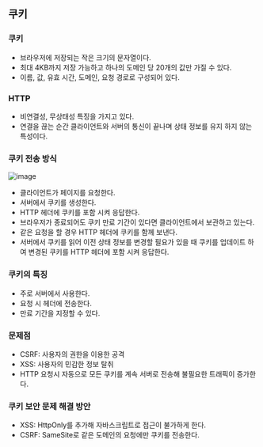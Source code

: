 ## 쿠키

### 쿠키

- 브라우저에 저장되는 작은 크기의 문자열이다.
- 최대 4KB까지 저장 가능하고 하나의 도메인 당 20개의 값만 가질 수 있다.
- 이름, 값, 유효 시간, 도메인, 요청 경로로 구성되어 있다.

### HTTP

- 비연결성, 무상태성 특징을 가지고 있다.
- 연결을 끊는 순간 클라이언트와 서버의 통신이 끝나며 상태 정보를 유지 하지 않는 특성이다.

### 쿠키 전송 방식

![image](https://github.com/kknyapple/CS-Study/assets/72698829/f902f373-55f9-48cc-8965-76f953400f35)

- 클라이언트가 페이지를 요청한다.
- 서버에서 쿠키를 생성한다.
- HTTP 헤더에 쿠키를 포함 시켜 응답한다.
- 브라우저가 종료되어도 쿠키 만료 기간이 있다면 클라이언트에서 보관하고 있는다.
- 같은 요청을 할  경우 HTTP 헤더에 쿠키를 함께 보낸다.
- 서버에서 쿠키를 읽어 이전 상태 정보를 변경할 필요가 있을 때 쿠키를 업데이트 하여 변경된 쿠키를 HTTP 헤더에 포함 시켜 응답한다.

### 쿠키의 특징

- 주로 서버에서 사용한다.
- 요청 시 헤더에 전송한다.
- 만료 기간을 지정할 수 있다.

### 문제점

- CSRF: 사용자의 권한을 이용한 공격
- XSS: 사용자의 민감한 정보 탈취
- HTTP 요청시 자동으로 모든 쿠키를 계속 서버로 전송해 불필요한 트래픽이 증가한다.

### 쿠키 보안 문제 해결 방안

- XSS: HttpOnly를 추가해 자바스크립트로 접근이 불가하게 한다.
- CSRF: SameSite로 같은 도메인의 요청에만 쿠키를 전송한다.
